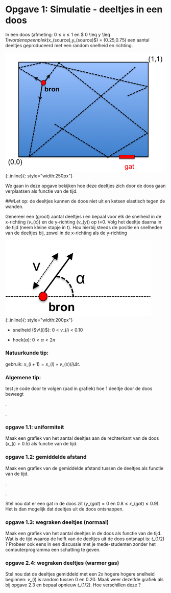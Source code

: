 # Opgave 1: Simulatie - deeltjes in een doos

In een doos (afmeting: $0 \leq x \leq 1$ en $ 0 \leq y \leq 1$) worden 
op een plek ($x_(source)$,$y\_(source)$) = (0.25,0.75) een aantal deeltjes 
geproduceerd met een random snelheid en richting.

![Doos](Doos.png){:.inline}{: style="width:250px"}

We gaan in deze opgave bekijken hoe deze deeltjes zich door de doos gaan 
verplaatsen als functie van de tijd.

###Let op: 
de deeltjes kunnen de doos niet uit en ketsen elastisch tegen de wanden.

Genereer een (groot) aantal deeltjes $i$ en bepaal voor elk de snelheid in de x-richting 
($v\_(x)$) en de y-richting ($v\_(y)$) op t=0. Volg het deeltje daarna in de tijd (neem 
kleine stapje in t). Hou hierbij steeds de positie en snelheden van de deeltjes bij, 
zowel in de x-richting als de y-richting

![Kinematica](Kinematica.png){:.inline}{: style="width:200px"}

* snelheid ($v\(i)$): 0 < $v\_(i)$ < 0.10

* hoek($\alpha$):	$0 < \alpha < 2\pi$



### Natuurkunde tip: 
gebruik: $x\_(i+1) = x\_(i) + v\_(x)(i)\Delta t$. 

### Algemene tip:
test je code door te volgen (pad in grafiek) hoe 1 deeltje door de doos beweegt

.

.

### opgave 1.1: uniformiteit

Maak een grafiek van het aantal deeltjes aan de rechterkant van de doos ($x\_(i) > 0.5$) als functie van de tijd.

### opgave 1.2: gemiddelde afstand

Maak een grafiek van de gemiddelde afstand tussen de deeltjes als functie van de tijd.

.

. 

Stel nou dat er een gat in de doos zit ($y\_(gat) = 0$ en $0.8 \leq x\_(gat) \leq 0.9$). 
Het is dan mogelijk dat deeltjes uit de doos ontsnappen.

### opgave 1.3: wegraken deeltjes (normaal)

Maak een grafiek van het aantal deeltjes in de doos als functie van de tijd. Wat is de tijd 
waarop de helft van de deeltjes uit de doos ontsnapt is: $t\_(1/2)$ ? Probeer ook eens in 
een discussie met je mede-studenten zonder het computerprogramma een schatting te geven. 

### opgave 2.4: wegraken deeltjes (warmer gas)

Stel nou dat de deeltjes gemiddeld met een 2x hogere hogere snelheid beginnen: $v\_(i)$ is 
random tussen 0 en 0.20. Maak weer dezelfde grafiek als bij opgave 2.3 en bepaal opnieuw 
$t\_(1/2)$. Hoe verschillen deze ?

